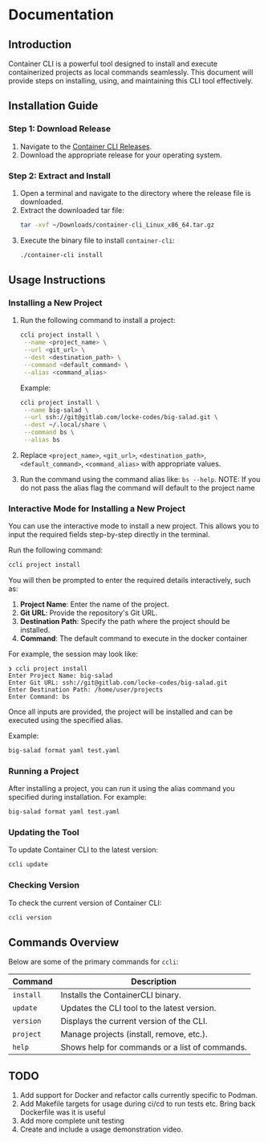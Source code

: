# Documentation

## Introduction

Container CLI is a powerful tool designed to install and execute containerized projects as local commands seamlessly.
This document will provide steps on installing, using, and maintaining this CLI tool effectively.

## Installation Guide

### Step 1: Download Release

1. Navigate to the [Container CLI Releases](https://gitlab.com/locke-codes/container-cli/-/releases).
2. Download the appropriate release for your operating system.

### Step 2: Extract and Install

1. Open a terminal and navigate to the directory where the release file is downloaded.
2. Extract the downloaded tar file:
   ```bash
   tar -xvf ~/Downloads/container-cli_Linux_x86_64.tar.gz
   ```
3. Execute the binary file to install `container-cli`:
   ```bash
   ./container-cli install
   ```

## Usage Instructions

### Installing a New Project

1. Run the following command to install a project:
   ```bash
   ccli project install \
    --name <project_name> \
    --url <git_url> \
    --dest <destination_path> \
    --command <default_command> \
    --alias <command_alias>
   ```

   Example:
   ```bash
   ccli project install \
    --name big-salad \
    --url ssh://git@gitlab.com/locke-codes/big-salad.git \
    --dest ~/.local/share \
    --command bs \
    --alias bs
   ```
2. Replace `<project_name>`, `<git_url>`, `<destination_path>`, `<default_command>`, `<command_alias>` with appropriate values.
3. Run the command using the command alias like: `bs --help`. NOTE: If you do not pass the alias flag the command will default to the project name

### Interactive Mode for Installing a New Project

You can use the interactive mode to install a new project. This allows you to input the required fields step-by-step
directly in the terminal.

Run the following command:

```bash
ccli project install
```

You will then be prompted to enter the required details interactively, such as:

1. **Project Name**: Enter the name of the project.
2. **Git URL**: Provide the repository's Git URL.
3. **Destination Path**: Specify the path where the project should be installed.
4. **Command**: The default command to execute in the docker container

For example, the session may look like:

```shell
❯ ccli project install
Enter Project Name: big-salad
Enter Git URL: ssh://git@gitlab.com/locke-codes/big-salad.git
Enter Destination Path: /home/user/projects
Enter Command: bs
```

Once all inputs are provided, the project will be installed and can be executed using the specified alias.

Example:

```bash
big-salad format yaml test.yaml
```

### Running a Project

After installing a project, you can run it using the alias command you specified during installation. For example:

```bash
big-salad format yaml test.yaml
```

### Updating the Tool

To update Container CLI to the latest version:

```bash
ccli update
```

### Checking Version

To check the current version of Container CLI:

```bash
ccli version
```

## Commands Overview

Below are some of the primary commands for `ccli`:

| Command   | Description                                    |
|-----------|------------------------------------------------|
| `install` | Installs the ContainerCLI binary.              |
| `update`  | Updates the CLI tool to the latest version.    |
| `version` | Displays the current version of the CLI.       |
| `project` | Manage projects (install, remove, etc.).       |
| `help`    | Shows help for commands or a list of commands. |

## TODO

1. Add support for Docker and refactor calls currently specific to Podman.
2. Add Makefile targets for usage during ci/cd to run tests etc. Bring back Dockerfile was it is useful
3. Add more complete unit testing 
4. Create and include a usage demonstration video.
